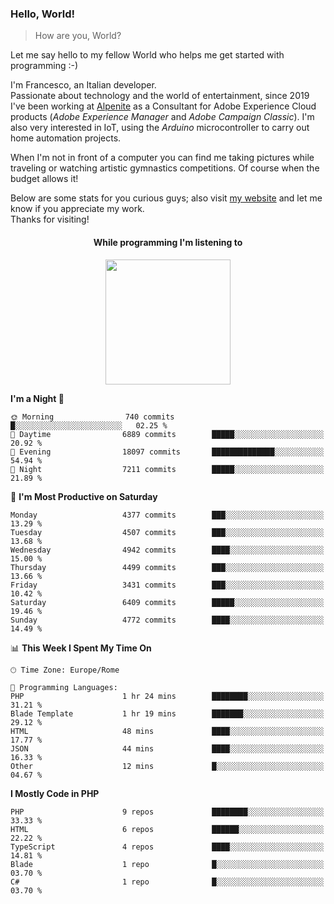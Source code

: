 ### Hello, World!

> How are you, World?

Let me say hello to my fellow World who helps me get started with programming :-)

I'm Francesco, an Italian developer.  
Passionate about technology and the world of entertainment, since 2019 I've been working at [Alpenite](https://www.alpenite.com) as a Consultant for Adobe Experience Cloud products (*Adobe Experience Manager* and *Adobe Campaign Classic*). I'm also very interested in IoT, using the *Arduino* microcontroller to carry out home automation projects.

When I'm not in front of a computer you can find me taking pictures while traveling or watching artistic gymnastics competitions. Of course when the budget allows it!

Below are some stats for you curious guys; also visit [my website](https://www.francescorega.eu) and let me know if you appreciate my work.  
Thanks for visiting!

<div align="center">
  <h4>While programming I'm listening to</h4>
  <a href="https://apps.francescorega.eu/now-playing/11147232609" target="_blank"><img src="https://apps.francescorega.eu/now-playing/11147232609" width="200"></a>
</div>

<!--START_SECTION:waka-->
**I'm a Night 🦉** 

```text
🌞 Morning                740 commits         █░░░░░░░░░░░░░░░░░░░░░░░░   02.25 % 
🌆 Daytime                6889 commits        █████░░░░░░░░░░░░░░░░░░░░   20.92 % 
🌃 Evening                18097 commits       ██████████████░░░░░░░░░░░   54.94 % 
🌙 Night                  7211 commits        █████░░░░░░░░░░░░░░░░░░░░   21.89 % 
```
📅 **I'm Most Productive on Saturday** 

```text
Monday                   4377 commits        ███░░░░░░░░░░░░░░░░░░░░░░   13.29 % 
Tuesday                  4507 commits        ███░░░░░░░░░░░░░░░░░░░░░░   13.68 % 
Wednesday                4942 commits        ████░░░░░░░░░░░░░░░░░░░░░   15.00 % 
Thursday                 4499 commits        ███░░░░░░░░░░░░░░░░░░░░░░   13.66 % 
Friday                   3431 commits        ███░░░░░░░░░░░░░░░░░░░░░░   10.42 % 
Saturday                 6409 commits        █████░░░░░░░░░░░░░░░░░░░░   19.46 % 
Sunday                   4772 commits        ████░░░░░░░░░░░░░░░░░░░░░   14.49 % 
```


📊 **This Week I Spent My Time On** 

```text
🕑︎ Time Zone: Europe/Rome

💬 Programming Languages: 
PHP                      1 hr 24 mins        ████████░░░░░░░░░░░░░░░░░   31.21 % 
Blade Template           1 hr 19 mins        ███████░░░░░░░░░░░░░░░░░░   29.12 % 
HTML                     48 mins             ████░░░░░░░░░░░░░░░░░░░░░   17.77 % 
JSON                     44 mins             ████░░░░░░░░░░░░░░░░░░░░░   16.33 % 
Other                    12 mins             █░░░░░░░░░░░░░░░░░░░░░░░░   04.67 % 
```

**I Mostly Code in PHP** 

```text
PHP                      9 repos             ████████░░░░░░░░░░░░░░░░░   33.33 % 
HTML                     6 repos             ██████░░░░░░░░░░░░░░░░░░░   22.22 % 
TypeScript               4 repos             ████░░░░░░░░░░░░░░░░░░░░░   14.81 % 
Blade                    1 repo              █░░░░░░░░░░░░░░░░░░░░░░░░   03.70 % 
C#                       1 repo              █░░░░░░░░░░░░░░░░░░░░░░░░   03.70 % 
```




<!--END_SECTION:waka-->
